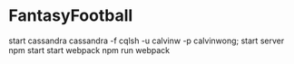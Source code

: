 # FantasyFootball
start cassandra
  cassandra -f
  cqlsh -u calvinw -p calvinwong;
start server 
  npm start
start webpack
  npm run webpack